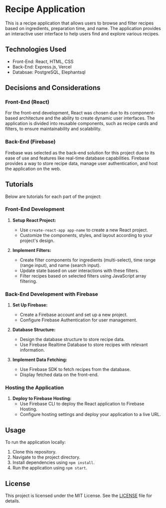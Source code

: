 # Recipe Application

This is a recipe application that allows users to browse and filter recipes based on ingredients, preparation time, and name. The application provides an interactive user interface to help users find and explore various recipes.

## Technologies Used

- Front-End: React, HTML, CSS
- Back-End: Express.js, Vercel
- Databsae: PostgreSQL, Elephantsql

## Decisions and Considerations

### Front-End (React)

For the front-end development, React was chosen due to its component-based architecture and the ability to create dynamic user interfaces. The application is divided into reusable components, such as recipe cards and filters, to ensure maintainability and scalability.

### Back-End (Firebase)

Firebase was selected as the back-end solution for this project due to its ease of use and features like real-time database capabilities. Firebase provides a way to store recipe data, manage user authentication, and host the application on the web.

## Tutorials

Below are tutorials for each part of the project:

### Front-End Development

1. **Setup React Project:**

   - Use `create-react-app app-name` to create a new React project.
   - Customize the components, styles, and layout according to your project's design.

2. **Implement Filters:**
   - Create filter components for ingredients (multi-select), time range (range input), and name (search input).
   - Update state based on user interactions with these filters.
   - Filter recipes based on selected filters using JavaScript array filtering.

### Back-End Development with Firebase

1. **Set Up Firebase:**

   - Create a Firebase account and set up a new project.
   - Configure Firebase Authentication for user management.

2. **Database Structure:**

   - Design the database structure to store recipe data.
   - Use Firebase Realtime Database to store recipes with relevant information.

3. **Implement Data Fetching:**
   - Use Firebase SDK to fetch recipes from the database.
   - Display fetched data on the front-end.

### Hosting the Application

1. **Deploy to Firebase Hosting:**
   - Use Firebase CLI to deploy the React application to Firebase Hosting.
   - Configure hosting settings and deploy your application to a live URL.

## Usage

To run the application locally:

1. Clone this repository.
2. Navigate to the project directory.
3. Install dependencies using `npm install`.
4. Run the application using `npm start`.

## License

This project is licensed under the MIT License. See the [LICENSE](LICENSE) file for details.

